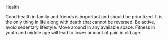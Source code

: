 Health

Good health in family and friends is important and should be prioritized.
It is the only thing in life along with death that cannot be reversed.
Be active, avoid sedentary lifestyle. Move around in any available space.
Fitness in youth and middle age will lead to lower amount of pain in old age.
